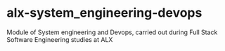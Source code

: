 # alx-system_engineering-devops
Module of System engineering and Devops, carried out during Full Stack Software Engineering studies at ALX
